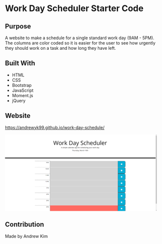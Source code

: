 # Work Day Scheduler Starter Code

## Purpose
A website to make a schedule for a single standard work day (9AM - 5PM). The columns are color coded so it is easier for the user to see how urgently they should work on a task and how long they have left.

## Built With
* HTML
* CSS
* Bootstrap
* JavaScript
* Moment.js
* jQuery

## Website
https://andrewyk99.github.io/work-day-schedule/

![screenshot of website](./assets/images/work-day-scheduler-ss.png?raw=true "Screenshot")

## Contribution
Made by Andrew Kim